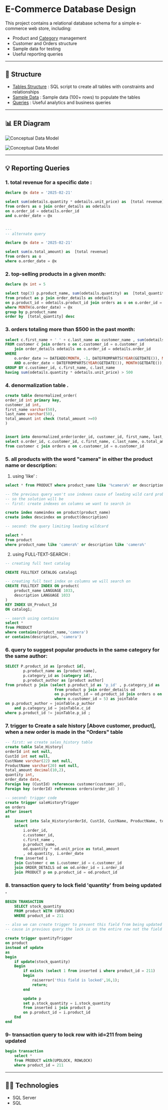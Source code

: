 # E-Commerce Database Design

This project contains a relational database schema for a simple e-commerce web store, including:

- Product and <u>Category</u> management
- Customer and Orders structure
- Sample data for testing
- Useful reporting queries
---
## 📂 Structure

- [Tables Structure](schema/tables_structure.sql) : SQL script to create all tables with constraints and relationships
- [Sample Data](schema/sample_data.sql) : Sample data (100+ rows) to populate the tables
- [Queries](reporting_queries/) : Useful analytics and business queries
---
## 📊 ER Diagram

![Conceptual Data Model](diagrams/ERD.png)

![Conceptual Data Model](diagrams/schema.png)

---
## 💡 Reporting Queries

### 1. total revenue for a specific date :
```sql
declare @x date = '2025-02-21'

select sum(odetails.quantity * odetails.unit_price) as  [total revenue]
from orders as o join order_details as odetails
on o.order_id = odetails.order_id
and o.order_date = @x


---
-- alternate query 

declare @x date = '2025-02-21'

select sum(o.total_amount) as  [total revenue]
from orders as o 
where o.order_date = @x
```

### 2.  top-selling products in a given month:
```sql
declare @x int = 5

select top(3) p.product_name, sum(odetails.quantity) as  [total_quantity]
from product as p join order_details as odetails
on p.product_id = odetails.product_id join orders as o on o.order_id = odetails.order_id 
where MONTH(o.order_date) = @x
group by p.product_name
order by  [total_quantity] desc
```

### 3. orders totaling more than $500 in the past month:
```sql
select c.first_name + ' ' + c.last_name as customer_name , sum(odetails.quantity * odetails.unit_price) as [total_order_amount]
FROM customer c join orders o on c.customer_id = o.customer_id
	join order_details odetails on o.order_id = odetails.order_id
WHERE 
    o.order_date >= DATEADD(MONTH, -1, DATEFROMPARTS(YEAR(GETDATE()), MONTH(GETDATE()), 1))
    AND o.order_date < DATEFROMPARTS(YEAR(GETDATE()), MONTH(GETDATE()), 1)
GROUP BY c.customer_id, c.first_name, c.last_name
having sum(odetails.quantity * odetails.unit_price) > 500
```

### 4. denormalization table .
```sql
create table denormalized_order(
order_id int primary key,
customer_id int,
first_name varchar(50),
last_name varchar(50),
total_amount int check (total_amount >=0)
)


insert into denormalized_order(order_id, customer_id, first_name, last_name, total_amount)
select o.order_id, c.customer_id, c.first_name, c.last_name, o.total_amount
from customer c join orders o on c.customer_id = o.customer_id
```

### 5. all products with the word "camera" in either the product name or description:
1. using 'like' :
```sql
select * from PRODUCT where product_name like '%camera%' or description like '%camera%';

-- the previous query won't use indexes cause of leading wild card problem (using '%' at the begging of the word)
-- so the solution will be
-- first: create indexes on columns we want to search in

create index nameindex on product(product_name)
create index descindex on product(description)

-- second: the query limiting leading wildcard

select *
from product
where product_name like 'camera%' or description like 'camera%'
```
2. using FULL-TEXT-SEARCH :
```sql
-- creating full text catalog

CREATE FULLTEXT CATALOG catalog1

-- creating full text index on columns we will search on
CREATE FULLTEXT INDEX ON product(
    product_name LANGUAGE 1033,
    description LANGUAGE 1033
)
KEY INDEX UX_Product_Id
ON catalog1;

-- search using contains
select *
from PRODUCT
where contains(product_name,'camera')
or contains(description, 'camera')

```

### 6. query to suggest popular products in the same category for the same author:
```sql
SELECT P.product_id as [product id],
        p.product_name as [product name],
        p.category_id as [category id],
        p.product_author as [product author]
from product p join (select p.product_id as 'p_id' , p.category_id as 'c_id' , p.product_author 'p_author'
                      from product p join order_details od
                      on p.product_id = od.product_id join orders o on o.order_id = od.order_id
                      where o.customer_id = 5) as joinTable
on p.product_author = joinTable.p_author
    and p.category_id = joinTable.c_id 
where p.product_id != joinTable.p_id ;
```

### 7. trigger to Create a sale history [Above customer, product], when a new order is made in the "Orders" table
```sql
-- first: we create sales_history table
create table Sale_History(
orderId int not null,
CustId int not null,
CustName varchar(22) not null,
ProductName varchar(20) not null,
total_amount decimal(10,2),
quantity int,
order_date date,
Foreign key (CustId) references customer(customer_id),
Foreign key (orderId) references orders(order_id) )

-- second: trigger code
create trigger saleHistoryTrigger
on orders
after insert
as
	insert into Sale_History(orderId, CustId, CustName, ProductName, total_amount, quantity, order_date)
	select 
		i.order_id,
		c.customer_id,
		c.first_name ,
		p.product_name,
		od.quantity * od.unit_price as total_amount
		, od.quantity, i.order_date
	from inserted i
	join Customer c on i.customer_id = c.customer_id
	join ORDER_DETAILS od on od.order_id = i.order_id
	join PRODUCT p on p.product_id = od.product_id
```

### 8. transaction query to lock field 'quantity' from being updated .
```sql
BEGIN TRANSACTION
    SELECT stock_quantity
    FROM product WITH (UPDLOCK)
    WHERE product_id = 211

-- also we can create trigger to prevent this field from being updated
-- cause in previous query the lock is on the entire row not the field only

create trigger quantityTrigger
on product 
instead of update
as
begin
	if update(stock_quantity)
	Begin
		if exists (select 1 from inserted i where product_id = 211)
		begin
			raiserror('this field is locked',16,1);
			return;
		end

		update p
		set p.stock_quantity = i.stock_quantity
		from inserted i join product p
		on p.product_id = i.product_id
	End
end
```

### 9- transaction query to lock row with id=211 from being updated
```sql
begin transaction
	select *
	from PRODUCT with(UPDLOCK, ROWLOCK)
	where product_id = 211
```
---
## 👨‍💻 Technologies
- SQL Server 
- SQL

